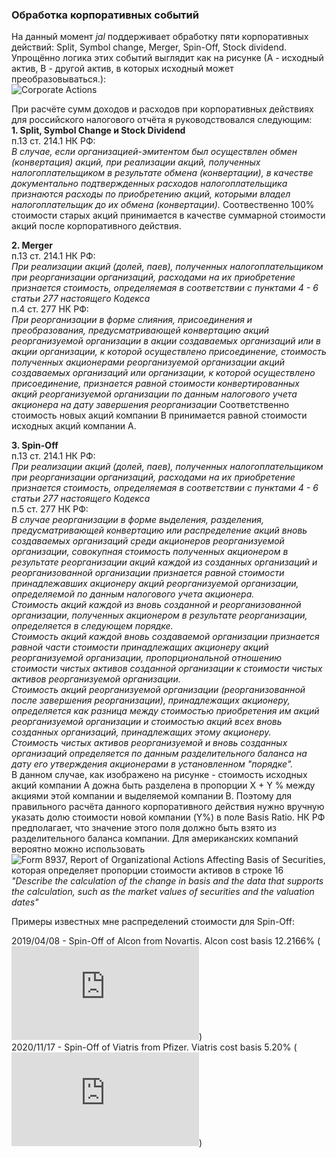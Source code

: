 ### Обработка корпоративных событий

На данный момент *jal* поддерживает обработку пяти корпоративных действий: Split, Symbol change, Merger, Spin-Off, Stock dividend.
Упрощённо логика этих событий выглядит как на рисунке (А - исходный актив, B - другой актив, в которых исходный может преобразовываться.):  
![Corporate Actions](https://github.com/titov-vv/jal/blob/master/docs/ru-tax-3ndfl/img/corporate_actions.png?raw=true)  

При расчёте сумм доходов и расходов при корпоративных действиях для российского налогового отчёта я руководствовался следующим:  
**1. Split, Symbol Change и Stock Dividend**  
   п.13 ст. 214.1 НК РФ:  
   *В случае, если организацией-эмитентом был осуществлен обмен (конвертация) акций, при реализации акций, полученных налогоплательщиком в результате обмена (конвертации),
   в качестве документально подтвержденных расходов налогоплательщика признаются расходы по приобретению акций, которыми владел налогоплательщик до их обмена (конвертации).*
   Соотвественно 100% стоимости старых акций принимается в качестве суммарной стоимости акций после корпоративного действия.  
   
**2. Merger**  
   п.13 ст. 214.1 НК РФ:  
   *При реализации акций (долей, паев), полученных налогоплательщиком при реорганизации организаций, расходами на их приобретение признается стоимость, 
   определяемая в соответствии с пунктами 4 - 6 статьи 277 настоящего Кодекса*  
   п.4 ст. 277 НК РФ:  
   *При реорганизации в форме слияния, присоединения и преобразования, предусматривающей конвертацию акций реорганизуемой организации в акции создаваемых организаций или в акции организации, 
   к которой осуществлено присоединение, стоимость полученных акционерами реорганизуемой организации акций создаваемых организаций или организации, к которой осуществлено присоединение, 
   признается равной стоимости конвертированных акций реорганизуемой организации по данным налогового учета акционера на дату завершения реорганизации*
   Соответственно стоимость новых акций компании B принимается равной стоимости исходных акций компании A.

**3. Spin-Off**  
   п.13 ст. 214.1 НК РФ:  
   *При реализации акций (долей, паев), полученных налогоплательщиком при реорганизации организаций, расходами на их приобретение признается стоимость, 
   определяемая в соответствии с пунктами 4 - 6 статьи 277 настоящего Кодекса*  
   п.5 ст. 277 НК РФ:  
   *В случае реорганизации в форме выделения, разделения, предусматривающей конвертацию или распределение акций вновь создаваемых организаций среди акционеров реорганизуемой организации, 
   совокупная стоимость полученных акционером в результате реорганизации акций каждой из созданных организаций и реорганизованной организации признается равной стоимости принадлежавших акционеру 
   акций реорганизуемой организации, определяемой по данным налогового учета акционера.  
   Стоимость акций каждой из вновь созданной и реорганизованной организации, полученных акционером в результате реорганизации, определяется в следующем порядке.  
   Стоимость акций каждой вновь создаваемой организации признается равной части стоимости принадлежащих акционеру акций реорганизуемой организации, пропорциональной отношению стоимости чистых активов 
   созданной организации к стоимости чистых активов реорганизуемой организации.  
   Стоимость акций реорганизуемой организации (реорганизованной после завершения реорганизации), принадлежащих акционеру, определяется как разница между стоимостью приобретения им акций 
   реорганизуемой организации и стоимостью акций всех вновь созданных организаций, принадлежащих этому акционеру.  
   Стоимость чистых активов реорганизуемой и вновь созданных организаций определяется по данным разделительного баланса на дату его утверждения акционерами в установленном "порядке".*  
   В данном случае, как изображено на рисунке - стоимость исходных акций компании A дожна быть разделена в пропорции X + Y % между акциями этой компании и выделяемой компании B.
   Поэтому для правильного расчёта данного корпоративного действия нужно вручную указать долю стоимости новой компании (Y%) в поле Basis Ratio.
   НК РФ предполагает, что значение этого поля должно быть взято из разделительного баланса компании. Для американских компаний вероятно можно использовать
   ![Form 8937, Report of Organizational Actions Affecting Basis of Securities](https://www.irs.gov/forms-pubs/about-form-8937), которая определяет пропорции стоимости активов в строке 16 
   *"Describe the calculation of the change in basis and the data that supports the calculation, such as the market values of securities and the valuation dates"* 
   
Примеры известных мне распределений стоимости для Spin-Off:

2019/04/08 - Spin-Off of Alcon from Novartis. Alcon cost basis 12.2166% (![From 8937](https://github.com/titov-vv/jal/blob/master/docs/ru-tax-3ndfl/cost_basis/20190416_Form8937-NVS_ALC_SpinOff.pdf))  
2020/11/17 - Spin-Off of Viatris from Pfizer. Viatris cost basis 5.20% (![Form 8937](https://github.com/titov-vv/jal/blob/master/docs/ru-tax-3ndfl/cost_basis/20201130_Form8937_PFE_VTRS_SpinOff.pdf))  